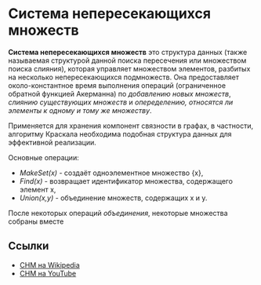 # Система непересекающихся множеств

**Система непересекающихся множеств** это структура данных (также называемая структурой данной поиска пересечения или
множеством поиска слияния), которая управляет множеством элементов, разбитых на несколько непересекающихся подмножеств.
Она предоставляет около-константное время выполнения операций (ограниченное обратной функцией Акерманна) по *добавлению
новых множеств*, *слиянию существующих множеств* и *опеределению, относятся ли элементы к одному и тому же множеству*.

Применяется для хранения компонент связности в графах, в частности, алгоритму Краскала необходима подобная структура
данных для эффективной реализации.

Основные операции:

- *MakeSet(x)* - создаёт одноэлементное множество {x},
- *Find(x)* - возвращает идентификатор множества, содержащего элемент x,
- *Union(x,y)* - объединение множеств, содержащих x и y.


После некоторых операций *объединения*, некоторые множества собраны вместе

## Ссылки
- [СНМ на Wikipedia](https://ru.wikipedia.org/wiki/%D0%A1%D0%B8%D1%81%D1%82%D0%B5%D0%BC%D0%B0_%D0%BD%D0%B5%D0%BF%D0%B5%D1%80%D0%B5%D1%81%D0%B5%D0%BA%D0%B0%D1%8E%D1%89%D0%B8%D1%85%D1%81%D1%8F_%D0%BC%D0%BD%D0%BE%D0%B6%D0%B5%D1%81%D1%82%D0%B2)
- [СНМ на YouTube](https://www.youtube.com/watch?v=bXBHYqNeBLo)
